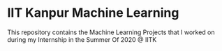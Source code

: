 # IIT Kanpur Machine Learning

This repository contains the Machine Learning Projects that I worked on during my Internship in the Summer Of 2020 @ IITK
 
